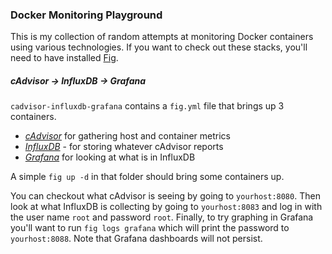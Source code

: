 ### Docker Monitoring Playground

This is my collection of random attempts at monitoring Docker containers using
various technologies. If you want to check out these stacks, you'll need to
have installed [Fig](http://www.fig.sh/).

##### cAdvisor -> InfluxDB -> Grafana

`cadvisor-influxdb-grafana` contains a `fig.yml` file that brings up 3 containers.

* *[cAdvisor](https://github.com/google/cadvisor)* for gathering host and container metrics
* *[InfluxDB](https://github.com/influxdb/influxdb)* - for storing whatever
cAdvisor reports
* *[Grafana](https://github.com/grafana/grafana)* for looking at what is in InfluxDB

A simple `fig up -d` in that folder should bring some containers up.

You can checkout what cAdvisor is seeing by going to `yourhost:8080`. Then look
at what InfluxDB is collecting by going to `yourhost:8083` and log in with the
user name `root` and password `root`. Finally, to try graphing in Grafana you'll
want to run `fig logs grafana` which will print the password to `yourhost:8088`.
Note that Grafana dashboards will not persist.
